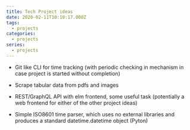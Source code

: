 ```yaml
---
title: Tech Project ideas
date: 2020-02-11T10:10:17.000Z
tags:
  - projects
categories:
  - projects
series:
  - projects
---
```

- Git like CLI for time tracking (with periodic checking in mechanism in case project is started without completion)

- Scrape tabular data from pdfs and images

- REST/GraphQL API with elm frontend, some useful task (potentially a web frontend for either of the other project ideas)

- Simple ISO8601 time parser, which uses no external libraries and produces a standard datetime.datetime object (Pyton)
